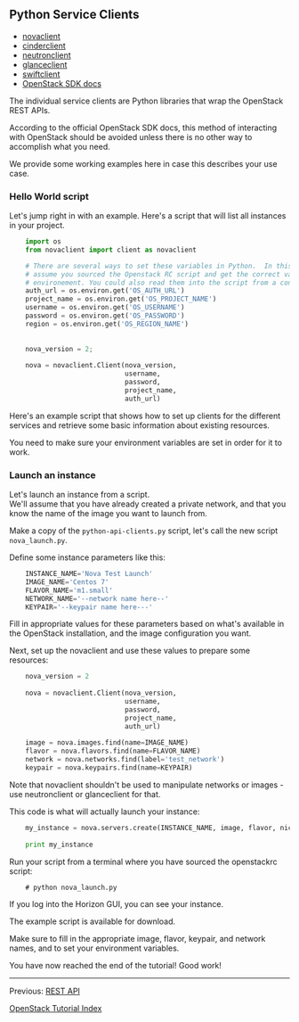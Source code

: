 ## Python Service Clients
 -  [novaclient](http://docs.openstack.org/developer/python-novaclient/)
 -  [cinderclient](http://docs.openstack.org/developer/python-cinderclient/)     
 -  [neutronclient](http://docs.openstack.org/developer/python-neutronclient/)      
 -  [glanceclient](http://docs.openstack.org/developer/python-glanceclient/)  
 -  [swiftclient](http://docs.openstack.org/developer/python-swiftclient/swiftclient.html)   
 -  [OpenStack SDK docs](https://docs.openstack.org/user-guide/sdk-overview.html#openstack-sdk)

The individual service clients are Python libraries that wrap the OpenStack REST APIs.

According to the official OpenStack SDK docs, this method of interacting with OpenStack 
should be avoided unless there is no other way to accomplish what you need.

We provide some working examples here in case this describes your use case.

### Hello World script
Let's jump right in with an example.  Here's a script that will list all instances in your project. 
```python
    import os
    from novaclient import client as novaclient

    # There are several ways to set these variables in Python.  In this example, we
    # assume you sourced the Openstack RC script and get the correct values from the
    # environement. You could also read them into the script from a config file.
    auth_url = os.environ.get('OS_AUTH_URL')
    project_name = os.environ.get('OS_PROJECT_NAME')
    username = os.environ.get('OS_USERNAME')
    password = os.environ.get('OS_PASSWORD')
    region = os.environ.get('OS_REGION_NAME')
    
    
    nova_version = 2;
    
    nova = novaclient.Client(nova_version,
                             username,
                             password,
                             project_name,
                             auth_url) 
```
Here's an example script that shows how to set up clients for the different services and retrieve some basic information about existing resources.

You need to make sure your environment variables are set in order for it to work. 

### Launch an instance
Let's launch an instance from a script.  
We'll assume that you have already created a private network, and that you know the name of the image you want to launch from.

Make a copy of the `python-api-clients.py` script, let's call the new script `nova_launch.py`.

Define some instance parameters like this:
```python
    INSTANCE_NAME='Nova Test Launch'
    IMAGE_NAME='Centos 7'
    FLAVOR_NAME='m1.small'
    NETWORK_NAME='--network name here--'
    KEYPAIR='--keypair name here---'
```
Fill in appropriate values for these parameters based on what's available in the OpenStack installation, and the image configuration you want.

Next, set up the novaclient and use these values to prepare some resources:
```python
    nova_version = 2
    
    nova = novaclient.Client(nova_version,
                             username,
                             password,
                             project_name,
                             auth_url)
    
    image = nova.images.find(name=IMAGE_NAME)
    flavor = nova.flavors.find(name=FLAVOR_NAME)
    network = nova.networks.find(label='test_network')
    keypair = nova.keypairs.find(name=KEYPAIR)
```    
Note that novaclient shouldn't be used to manipulate networks or images - use neutronclient or glanceclient for that. 

This code is what will actually launch your instance:
```python
    my_instance = nova.servers.create(INSTANCE_NAME, image, flavor, nics=[{'net-id': network.id}], key_name=keypair.name)
    
    print my_instance
```
Run your script from a terminal where you have sourced the openstackrc script:
```shell
    # python nova_launch.py
```
If you log into the Horizon GUI, you can see your instance.

The example script is available for download.

Make sure to fill in the appropriate image, flavor, keypair, and network names, and to set your environment variables.

You have now reached the end of the tutorial! Good work!

---

Previous: [REST API](REST-API.html)

[OpenStack Tutorial Index](OpenStack-Tutorial-Index.html)
